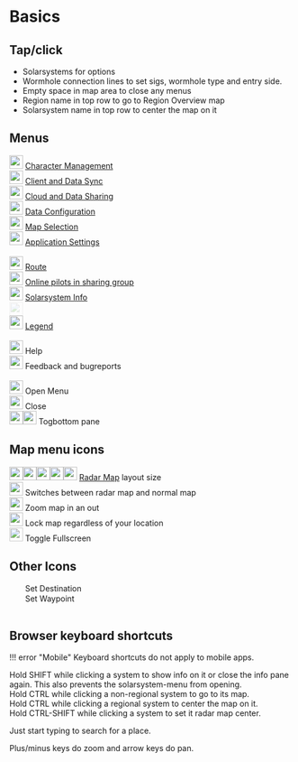 # Basics

## Tap/click
- Solarsystems for options
- Wormhole connection lines to set sigs, wormhole type and entry side.
- Empty space in map area to close any menus
- Region name in top row to go to Region Overview map
- Solarsystem name in top row to center the map on it

## Menus
<img src="https://raw.githubusercontent.com/Risingson/eedocs/master/docs/images/User-100_26_100_off.png" width="24" height="24" > [Character Management](https://eveeye.readthedocs.io/en/latest/sync/character-management/)<br>
<img src="https://raw.githubusercontent.com/Risingson/eedocs/master/docs/images/Marker-100_off.png" width="24" height="24" > [Client and Data Sync](https://eveeye.readthedocs.io/en/latest/sync/client-synchronisation/)<br>
<img src="https://raw.githubusercontent.com/Risingson/eedocs/master/docs/images/Share-100_off.png" width="24" height="24" > [Cloud and Data Sharing](https://eveeye.readthedocs.io/en/latest/sharing/cloud/)<br>
<img src="https://raw.githubusercontent.com/Risingson/eedocs/master/docs/images/Node-100_off.png" width="24" height="24" > [Data Configuration](https://eveeye.readthedocs.io/en/latest/data/overview/)<br>
<img src="https://raw.githubusercontent.com/Risingson/eedocs/master/docs/images/Map-100_off.png" width="24" height="24"> [Map Selection](https://eveeye.readthedocs.io/en/latest/map/layout/)<br>
<img src="https://raw.githubusercontent.com/Risingson/eedocs/master/docs/images/Settings-100_off.png" width="24" height="24"> [Application Settings](https://eveeye.readthedocs.io/en/latest/ui/settings/)<br><br>
<img src="https://raw.githubusercontent.com/Risingson/eedocs/master/docs/images/rou.png" width="24" height="24"> [Route](https://eveeye.readthedocs.io/en/latest/sync/waypoints/)<br>
<img src="https://raw.githubusercontent.com/Risingson/eedocs/master/docs/images/grp.png" width="24" height="24"> [Online pilots in sharing group](https://eveeye.readthedocs.io/en/latest/sharing/cloud/)<br>
<img src="https://raw.githubusercontent.com/Risingson/eedocs/master/docs/images/sol.png" width="24" height="24"> [Solarsystem Info](https://eveeye.readthedocs.io/en/latest/ui/solarsystem-info/)<br>
<img src="https://raw.githubusercontent.com/Risingson/eedocs/master/docs/images/bmk.png" width="24" height="24" style="opacity:0.2;"><br>
<img src="https://raw.githubusercontent.com/Risingson/eedocs/master/docs/images/lgd.png" width="24" height="24"> [Legend](https://eveeye.readthedocs.io/en/latest/ui/legend/)<br><br>
<img src="https://raw.githubusercontent.com/Risingson/eedocs/master/docs/images/Help-100_b.png" width="24" height="24"> Help<br>
<img src="https://raw.githubusercontent.com/Risingson/eedocs/master/docs/images/comments-50.png" width="24" height="24"> Feedback and bugreports<br><br>
<img src="https://raw.githubusercontent.com/Risingson/eedocs/master/docs/images/Menu-100.png" width="24" height="24"> Open Menu <br>
<img src="https://raw.githubusercontent.com/Risingson/eedocs/master/docs/images/Delete-100.png" width="24" height="24"> Close <br>
<img src="https://raw.githubusercontent.com/Risingson/eedocs/master/docs/images/Arrow-100_opt_back.png" width="24" height="24"><img src="https://raw.githubusercontent.com/Risingson/eedocs/master/docs/images/Arrow-100_opt_on.png" width="24" height="24"> Togbottom pane<br>

## Map menu icons
<img src="https://raw.githubusercontent.com/Risingson/eedocs/master/docs/images/5.png" width="24" height="24" ><img src="https://raw.githubusercontent.com/Risingson/eedocs/master/docs/images/4.png" width="24" height="24" ><img src="https://raw.githubusercontent.com/Risingson/eedocs/master/docs/images/3.png" width="24" height="24" ><img src="https://raw.githubusercontent.com/Risingson/eedocs/master/docs/images/2.png" width="24" height="24" ><img src="https://raw.githubusercontent.com/Risingson/eedocs/master/docs/images/1.png" width="24" height="24" > [Radar Map](https://eveeye.readthedocs.io/en/latest/map/layout/#Radar%20Map) layout size <br>
<img src="https://raw.githubusercontent.com/Risingson/eedocs/master/docs/images/0.png" width="24" height="24" > Switches between radar map and normal map <br>
<img src="https://raw.githubusercontent.com/Risingson/eedocs/master/docs/images/Collapse-100.png" width="24" height="24" > Zoom map in an out<br>
<img src="https://raw.githubusercontent.com/Risingson/eedocs/master/docs/images/Lock.png" width="24" height="24" > Lock map regardless of your location<br>
<img src="https://raw.githubusercontent.com/Risingson/eedocs/master/docs/images/Fullscreen-100_off.png" width="24" height="24" style="opacity:0.8;"> Toggle Fullscreen<br>

## Other Icons
<img src="https://raw.githubusercontent.com/Risingson/eedocs/master/docs/images/setDestination.png" width="24" height="15" > Set Destination<br>
<img src="https://raw.githubusercontent.com/Risingson/eedocs/master/docs/images/setWaypoint.png" width="24" height="15" > Set Waypoint<br>
 <img src="https://raw.githubusercontent.com/Risingson/eedocs/master/docs/images/bmk.png" width="15" height="15" style="opacity:0.2;"><br>

## Browser keyboard shortcuts

!!! error "Mobile"
    Keyboard shortcuts do not apply to mobile apps.

Hold SHIFT while clicking a system to show info on it or close the info pane again. This also prevents the solarsystem-menu from opening.<br>
Hold CTRL while clicking a non-regional system to go to its map.<br>Hold CTRL while clicking a regional system to center the map on it.<br>
Hold CTRL-SHIFT while clicking a system to set it radar map center.<br>

Just start typing to search for a place.

Plus/minus keys do zoom and arrow keys do pan.



<!--stackedit_data:
eyJoaXN0b3J5IjpbLTExNTAxNDkwMzYsLTEzMjQ1MDg1MDQsLT
EzMDA3NTA2NTksMzgwMjk1NjMxLDQwNzI5MjM1NCwxNjAyMTM2
NjgyLC0yMTI0OTc1NDgzLDM1MTEwMDkxMywxMTUwNjg4NTU2LC
0yMDY3MDI1MzM2XX0=
-->